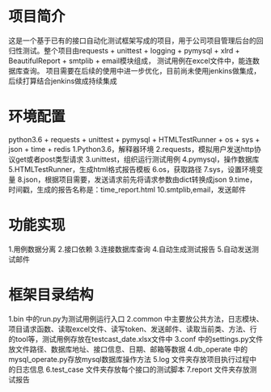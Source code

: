 # 项目简介
这是一个基于已有的接口自动化测试框架写成的项目，用于公司项目管理后台的回归性测试。整个项目由requests + unittest + logging + pymysql + xlrd + BeautifulReport + smtplib + email模块组成， 测试用例在excel文件中，能连数据库查询。 项目需要在后续的使用中进一步优化，目前尚未使用jenkins做集成，后续打算结合jenkins做成持续集成

# 环境配置
python3.6 + requests + unittest + pymysql + HTMLTestRunner + os + sys + json + time + redis
1.Python3.6，解释器环境
2.requests，模拟用户发送http协议get或者post类型请求
3.unittest，组织运行测试用例
4.pymysql，操作数据库
5.HTMLTestRunner，生成html格式报告模板
6.os，获取路径
7.sys，设置环境变量
8.json，根据项目需要，发送请求前先将请求参数由dict转换成json
9.time，时间戳，生成的报告名称是：time_report.html
10.smtplib,email，发送邮件

# 功能实现
1.用例数据分离
2.接口依赖
3.连接数据库查询
4.自动生成测试报告
5.自动发送测试邮件

# 框架目录结构
1.bin 中的run.py为测试用例运行入口
2.common 中主要放公共方法，日志模块、项目请求函数、读取excel文件、读写token、发送邮件、读取当前类、方法、行的tool等，测试用例存放在testcast_date.xlsx文件中
3.conf 中的settings.py文件放文件路径、数据库地址、接口信息、日期、邮箱等数据
4.db_operate 中的mysql_operate.py存放mysql数据库操作方法
5.log 文件夹存放项目执行过程中的日志信息
6.test_case 文件夹存放每个接口的测试脚本
7.report 文件夹存放测试报告
